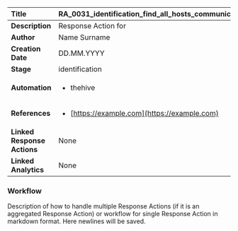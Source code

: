 | Title                       | RA_0031_identification_find_all_hosts_communicated_with_ip         |
|:----------------------------|:--------------------|
| **Description**             | Response Action for   |
| **Author**                  | Name Surname        |
| **Creation Date**           | DD.MM.YYYY |
| **Stage**                   | identification         |
| **Automation**              |<ul><li>thehive</li></ul> |
| **References**              |<ul><li>[https://example.com](https://example.com)</li></ul> |
| **Linked Response Actions** | None |
| **Linked Analytics**        | None |


### Workflow

Description of how to handle multiple Response Actions (if it is an aggregated Response Action) or workflow for single Response Action in markdown format.
Here newlines will be saved.  
